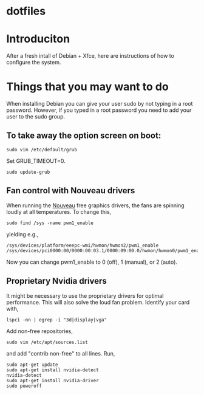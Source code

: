 # dotfiles

# Introduciton
After a fresh intall of Debian + Xfce, here are instructions of how to configure the system.

# Things that you may want to do
When installing Debian you can give your user sudo by not typing in a root password. However, if you typed in a root password you need to add your user to the sudo group.

## To take away the option screen on boot:

```
sudo vim /etc/default/grub
```

Set GRUB_TIMEOUT=0.

```
sudo update-grub
```

## Fan control with Nouveau drivers
When running the [Nouveau](https://wiki.archlinux.org/index.php/Nouveau) free graphics drivers, the fans are spinning loudly at all temperatures. To change this,

```
sudo find /sys -name pwm1_enable
```

yielding e.g.,

```
/sys/devices/platform/eeepc-wmi/hwmon/hwmon2/pwm1_enable
/sys/devices/pci0000:00/0000:00:03.1/0000:09:00.0/hwmon/hwmon0/pwm1_enable
```

Now you can change pwm1_enable to 0 (off), 1 (manual), or 2 (auto).

## Proprietary Nvidia drivers
It might be necessary to use the proprietary drivers for optimal performance. This will also solve the loud fan problem.
Identify your card with,

```
lspci -nn | egrep -i "3d|display|vga"
```

Add non-free repositories,

```
sudo vim /etc/apt/sources.list
```

and add "contrib non-free" to all lines. Run,

```
sudo apt-get update
sudo apt-get install nvidia-detect
nvidia-detect
sudo apt-get install nvidia-driver
sudo poweroff
```

